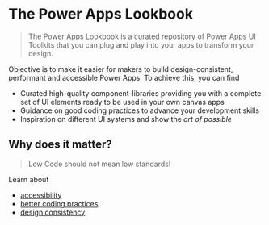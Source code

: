 # The Power Apps Lookbook

> The Power Apps Lookbook is a curated repository of Power Apps UI Toolkits that you can plug and play into your apps to transform your design.

Objective is to make it easier for makers to build design-consistent, performant and accessible Power Apps. To achieve this, you can find

- Curated high-quality component-libraries providing you with a complete set of UI elements ready to be used in your own canvas apps
- Guidance on good coding practices to advance your development skills
- Inspiration on different UI systems and show the *art of possible*

## Why does it matter?

> Low Code should not mean low standards!

Learn about

- [accessibility](docs/accessibility.md)
- [better coding practices](docs/better-coding-practices.md)
- [design consistency](docs/design-consistency.md)

